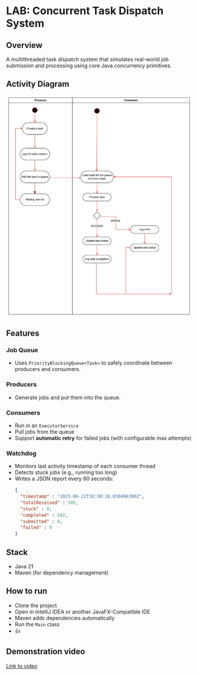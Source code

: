 # LAB: Concurrent Task Dispatch System

## Overview

A multithreaded task dispatch system that simulates real-world job submission and processing using core Java concurrency
primitives.

## Activity Diagram

![task_dispatcher_activity_diagram.jpg](src%2Fmain%2Fresources%2Ftask_dispatcher_activity_diagram.jpg)

## Features

### Job Queue

- Uses `PriorityBlockingQueue<Task>` to safely coordinate between producers and consumers.

### Producers

- Generate jobs and put them into the queue.

### Consumers

- Run in an `ExecutorService`
- Pull jobs from the queue
- Support **automatic retry** for failed jobs (with configurable max attempts)

### Watchdog

- Monitors last activity timestamp of each consumer thread
- Detects stuck jobs (e.g., running too long)
- Writes a JSON report every 60 seconds:
  ```json
  {
    "timestamp" : "2025-06-22T18:30:18.030496300Z",
    "totalReceived" : 585,
    "stuck" : 0,
    "completed" : 582,
    "submitted" : 0,
    "failed" : 0
  }

## Stack

- Java 21
- Maven (for dependency management)

## How to run

- Clone the project
- Open in intelliJ IDEA or another JavaFX-Compatible IDE
- Maven adds dependencies automatically
- Run the `Main` class
- 👍

## Demonstration video
[Link to video](https://drive.google.com/file/d/1i4u9cnxfH6p7O7G4ZuxoeLqL1T_fQKMm/view?usp=sharing)
